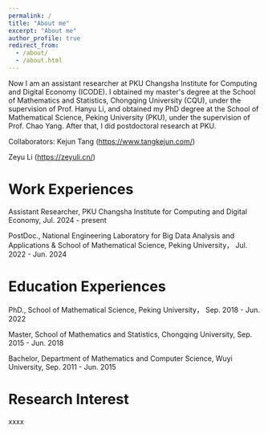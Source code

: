 ```yaml
---
permalink: /
title: "About me"
excerpt: "About me"
author_profile: true
redirect_from: 
  - /about/
  - /about.html
---
```

Now I am an assistant researcher at PKU Changsha Institute for Computing and Digital Economy (ICODE). I obtained my master's degree at the School of Mathematics and Statistics, Chongqing University (CQU), under the supervision of Prof. Hanyu Li, and obtained my PhD degree at the School of Mathematical Science, Peking University (PKU), under the supervision of Prof. Chao Yang. After that, I did postdoctoral research at PKU.

Collaborators:
Kejun Tang (https://www.tangkejun.com/)

Zeyu Li (https://zeyuli.cn/)

Work Experiences
======
Assistant Researcher, PKU Changsha Institute for Computing and Digital Economy, Jul. 2024 - present

PostDoc., National Engineering Laboratory for Big Data Analysis and Applications & School of Mathematical Science, Peking University， Jul. 2022 - Jun. 2024

Education Experiences
======
PhD., School of Mathematical Science, Peking University， Sep. 2018 - Jun. 2022

Master, School of Mathematics and Statistics, Chongqing University, Sep. 2015 - Jun. 2018

Bachelor, Department of Mathematics and Computer Science, Wuyi University, Sep. 2011 - Jun. 2015

Research Interest
======
xxxx
